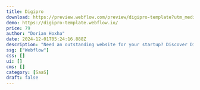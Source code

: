 ```yaml
---
title: Digipro
download: https://preview.webflow.com/preview/digipro-template?utm_medium=preview_link&utm_source=dashboard&utm_content=digipro-template&preview=d863137d0be16cafb345f8c1a955bc1d&workflow=preview
demo: https://digipro-template.webflow.io/
price: 79
author: "Dorian Hoxha"
date: 2024-12-01T05:24:16.888Z
description: "Need an outstanding website for your startup? Discover Digipro, the ultimate Webflow template crafted for modern finance, technology, and corporate sectors. For a premium company website, look no further."
ssg: ["Webflow"]
css: []
ui: []
cms: []
category: [SaaS]
draft: false
---
```

